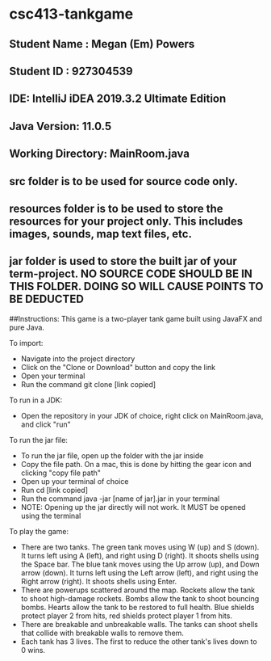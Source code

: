 # csc413-tankgame

## Student Name  : Megan (Em) Powers
## Student ID    : 927304539
## IDE: IntelliJ iDEA 2019.3.2 Ultimate Edition
## Java Version: 11.0.5
## Working Directory: MainRoom.java 

## src folder is to be used for source code only.

## resources folder is to be used to store the resources for your project only. This includes images, sounds, map text files, etc.

## jar folder is used to store the built jar of your term-project. NO SOURCE CODE SHOULD BE IN THIS FOLDER. DOING SO WILL CAUSE POINTS TO BE DEDUCTED

##Instructions:
This game is a two-player tank game built using JavaFX and pure Java. 

To import:

- Navigate into the project directory
- Click on the "Clone or Download" button and copy the link
- Open your terminal
- Run the command git clone [link copied]

To run in a JDK:

- Open the repository in your JDK of choice, right click
on MainRoom.java, and click "run"

To run the jar file:

- To run the jar file, open up the folder with the jar inside 
- Copy the file path. On a mac, this is done by hitting the 
gear icon and clicking "copy file path"
- Open up your terminal of choice 
- Run cd [link copied]
- Run the command java -jar [name of jar].jar in your terminal
- NOTE: Opening up the jar directly will not work. It MUST be opened
using the terminal 

To play the game:
- There are two tanks. The green tank moves using W (up) and S (down).
 It turns left using A (left), and right using D (right).
 It shoots shells using the Space bar. The blue tank moves using the
  Up arrow (up), and Down arrow (down). It turns left using 
  the Left arrow (left), and right using the Right arrow (right). 
   It shoots shells using Enter. 
- There are powerups scattered around the map. Rockets allow
 the tank to shoot high-damage rockets. Bombs allow the tank to
 shoot bouncing bombs. Hearts allow the tank to be restored to
 full health. Blue shields protect player 2 from hits, red shields
 protect player 1 from hits. 
- There are breakable and unbreakable walls. The tanks can shoot
shells that collide with breakable walls to remove them.
- Each tank has 3 lives. The first to reduce the other tank's lives
down to 0 wins. 